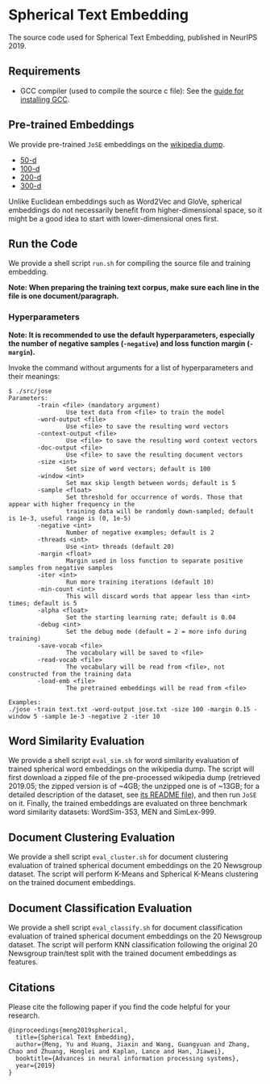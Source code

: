 # Spherical Text Embedding

The source code used for Spherical Text Embedding, published in NeurIPS 2019.

## Requirements

* GCC compiler (used to compile the source c file): See the [guide for installing GCC](https://gcc.gnu.org/wiki/InstallingGCC).

## Pre-trained Embeddings

We provide pre-trained ``JoSE`` embeddings on the [wikipedia dump](datasets/wiki/README.md).
* [50-d](https://drive.google.com/open?id=1bH7Jix1oQVzFxOz9ZtBa2RJZCLr6Zxvx)
* [100-d](https://drive.google.com/file/d/1hfA8BbhdnbxKejoW78lZU_voJCEfrSVH/view?usp=sharing)
* [200-d](https://drive.google.com/file/d/1qwMSFyf_6OVDxYoWywhsEhiZ3GlL041q/view?usp=sharing)
* [300-d](https://drive.google.com/file/d/13rPhPCOO1jA2ROhb4gBa8-2wsjdq-87Y/view?usp=sharing)

Unlike Euclidean embeddings such as Word2Vec and GloVe, spherical embeddings do not necessarily benefit from higher-dimensional space, so it might be a good idea to start with lower-dimensional ones first.

## Run the Code

We provide a shell script ``run.sh`` for compiling the source file and training embedding.

**Note: When preparing the training text corpus, make sure each line in the file is one document/paragraph.**

### Hyperparameters

**Note: It is recommended to use the default hyperparameters, especially the number of negative samples (``-negative``) and loss function margin (``-margin``).**

Invoke the command without arguments for a list of hyperparameters and their meanings:
```
$ ./src/jose
Parameters:
        -train <file> (mandatory argument)
                Use text data from <file> to train the model
        -word-output <file>
                Use <file> to save the resulting word vectors
        -context-output <file>
                Use <file> to save the resulting word context vectors
        -doc-output <file>
                Use <file> to save the resulting document vectors
        -size <int>
                Set size of word vectors; default is 100
        -window <int>
                Set max skip length between words; default is 5
        -sample <float>
                Set threshold for occurrence of words. Those that appear with higher frequency in the
                training data will be randomly down-sampled; default is 1e-3, useful range is (0, 1e-5)
        -negative <int>
                Number of negative examples; default is 2
        -threads <int>
                Use <int> threads (default 20)
        -margin <float>
                Margin used in loss function to separate positive samples from negative samples
        -iter <int>
                Run more training iterations (default 10)
        -min-count <int>
                This will discard words that appear less than <int> times; default is 5
        -alpha <float>
                Set the starting learning rate; default is 0.04
        -debug <int>
                Set the debug mode (default = 2 = more info during training)
        -save-vocab <file>
                The vocabulary will be saved to <file>
        -read-vocab <file>
                The vocabulary will be read from <file>, not constructed from the training data
        -load-emb <file>
                The pretrained embeddings will be read from <file>

Examples:
./jose -train text.txt -word-output jose.txt -size 100 -margin 0.15 -window 5 -sample 1e-3 -negative 2 -iter 10
```

## Word Similarity Evaluation

We provide a shell script ``eval_sim.sh`` for word similarity evaluation of trained spherical word embeddings on the wikipedia dump. The script will first download a zipped file of the pre-processed wikipedia dump (retrieved 2019.05; the zipped version is of ~4GB; the unzipped one is of ~13GB; for a detailed description of the dataset, see [its README file](datasets/wiki/README.md)), and then run ``JoSE`` on it. Finally, the trained embeddings are evaluated on three benchmark word similarity datasets: WordSim-353, MEN and SimLex-999.

## Document Clustering Evaluation

We provide a shell script ``eval_cluster.sh`` for document clustering evaluation of trained spherical document embeddings on the 20 Newsgroup dataset. The script will perform K-Means and Spherical K-Means clustering on the trained document embeddings.

## Document Classification Evaluation

We provide a shell script ``eval_classify.sh`` for document classification evaluation of trained spherical document embeddings on the 20 Newsgroup dataset. The script will perform KNN classification following the original 20 Newsgroup train/test split with the trained document embeddings as features.

## Citations

Please cite the following paper if you find the code helpful for your research.
```
@inproceedings{meng2019spherical,
  title={Spherical Text Embedding},
  author={Meng, Yu and Huang, Jiaxin and Wang, Guangyuan and Zhang, Chao and Zhuang, Honglei and Kaplan, Lance and Han, Jiawei},
  booktitle={Advances in neural information processing systems},
  year={2019}
}
```
